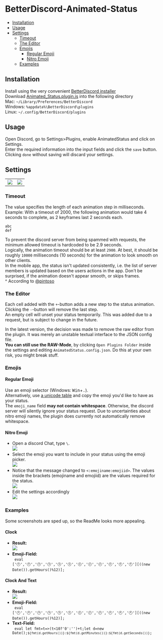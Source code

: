 # BetterDiscord-Animated-Status

* [Installation](#Installation)
* [Usage](#Usage)
* [Settings](#Settings)
  * [Timeout](#Timeout)
  * [The Editor](#The-Editor)
  * [Emojis](#Emojis)
    * [Regular Emoji](#Regular-Emoji)
    * [Nitro Emoji](#Nitro-Emoji)
  * [Examples](#Examples)

## Installation
Install using the very convenient [BetterDiscord installer](https://github.com/BetterDiscord/Installer/releases/latest) \
Download [Animated_Status.plugin.js](/Animated_Status.plugin.js?raw=true) into the following directory \
Mac: `~/Library/Preferences/BetterDiscord`\
Windows: `%appdata%\BetterDiscord\plugins`\
Linux: `~/.config/BetterDiscord/plugins`

## Usage
Open Discord, go to Settings\>Plugins, enable AnimatedStatus and click on Settings.\
Enter the required information into the input fields and click the `save` button.
Clicking `done` without saving will discard your settings.

## Settings
<table align=center">
  <td> <img src="Screenshots/Settings_Dark.png"> </td>
  <td> <img src="Screenshots/Settings_Light.png"> </td>
</table>

### Timeout
The value specifies the length of each animation step in milliseconds.
Example: With a timeout of 2000, the following animation would take 4 seconds to complete, as 2 keyframes last 2 seconds each.
```
abc
def
```
To prevent the discord server from being spammed with requests, the minimum allowed timeout is hardcoded to be 2.9 seconds. \
Logically, the animation timeout should be at least `2900`. At best, it should be roughly `10000` milliseconds (10 seconds) for the animation to look smooth on other clients. \
In the mobile app, the status isn't updated consistently, i.e. the list of server members is updated based on the users actions in the app. Don't be surprised, if the animation doesn't appear smooth, or skips frames. \
^ According to [@pintoso](https://github.com/pintoso)

### The Editor
Each cell added with the `+`-button adds a new step to the status animation. \
Clicking the `-`-button will remove the last step. \
An empty cell will unset your status temporarily. This was added due to a request, but is subject to change in the future.

In the latest version, the decision was made to remove the raw editor from the plugin. It was merely an unstable textual interface to the JSON config file. \
**You can still use the RAW-Mode**, by clicking `Open Plugins Folder` inside the settings and editing `AnimatedStatus.config.json`. Do this at your own risk, you might break stuff.

### Emojis
#### Regular Emoji
Use an emoji selector (Windows: <kbd>Win</kbd>+<kbd>.</kbd>). \
Alternatively, use [a unicode table](https://unicode.org/emoji/charts/full-emoji-list.html) and copy the emoji you'd like to have as your status. \
The `emoji_name` field **may not contain whitespace**. Otherwise, the discord server will silently ignore your status request.
Due to uncertainties about nitro emoji names, the plugin does currently not automatically remove whitespace.

#### Nitro Emoji
- Open a discord Chat, type `\`. \
  <img src="Screenshots/nitro0.png">
- Select the emoji you want to include in your status using the emoji picker. \
  <img src="Screenshots/nitro1.png">
- Notice that the message changed to `<:emojiname:emojiid>`. The values inside the brackets (emojiname and emojiid) are the values required for the status. \
  <img src="Screenshots/nitro2.png">
- Edit the settings accordingly \
  <img src="Screenshots/nitro3.png">

### Examples
Some screenshots are sped up, so the ReadMe looks more appealing.

#### Clock
- **Result:** \
  <img src="Screenshots/JS_Clock.gif">
- **Emoji-Field:** \
  <code> eval ['🕛','🕐','🕑','🕒','🕓','🕔','🕕','🕖','🕗','🕘','🕙','🕚'][((new Date()).getHours()%12)]; </code>

#### Clock And Text
- **Result:** \
  <img src="Screenshots/JS_ClockText.png">
- **Emoji-Field:** \
  <code> eval ['🕛','🕐','🕑','🕒','🕓','🕔','🕕','🕖','🕗','🕘','🕙','🕚'][((new Date()).getHours()%12)]; </code>
- **Text-Field:** \
  <code> eval let fmt=t=>(t<10?'0':'')+t;let d=new Date();`${fmt(d.getHours())}:${fmt(d.getMinutes())}:${fmt(d.getSeconds())}`; </code>
